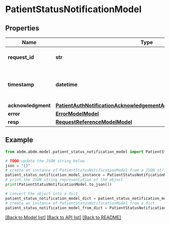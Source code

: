 # PatientStatusNotificationModel


## Properties

Name | Type | Description | Notes
------------ | ------------- | ------------- | -------------
**request_id** | **str** | a nonce, unique for each HTTP request | 
**timestamp** | **datetime** | Date time format in UTC, includes miliseconds YYYY-MM-DDThh:mm:ss.vZ | 
**acknowledgment** | [**PatientAuthNotificationAcknowledgementAcknowledgementModelModel**](PatientAuthNotificationAcknowledgementAcknowledgementModel.md) |  | 
**error** | [**ErrorModelModel**](ErrorModel.md) |  | [optional] 
**resp** | [**RequestReferenceModelModel**](RequestReferenceModel.md) |  | [optional] 

## Example

```python
from abdm.abdm.model.patient_status_notification_model import PatientStatusNotificationModel

# TODO update the JSON string below
json = "{}"
# create an instance of PatientStatusNotificationModel from a JSON string
patient_status_notification_model_instance = PatientStatusNotificationModel.from_json(json)
# print the JSON string representation of the object
print(PatientStatusNotificationModel.to_json())

# convert the object into a dict
patient_status_notification_model_dict = patient_status_notification_model_instance.to_dict()
# create an instance of PatientStatusNotificationModel from a dict
patient_status_notification_model_from_dict = PatientStatusNotificationModel.from_dict(patient_status_notification_model_dict)
```
[[Back to Model list]](../README.md#documentation-for-models) [[Back to API list]](../README.md#documentation-for-api-endpoints) [[Back to README]](../README.md)


